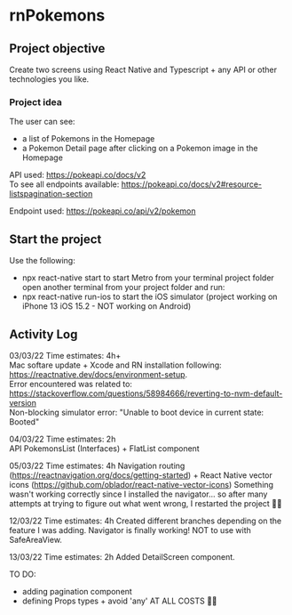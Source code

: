 # rnPokemons

## Project objective

Create two screens using React Native and Typescript + any API or other technologies you like.

### Project idea

The user can see:
- a list of Pokemons in the Homepage
- a Pokemon Detail page after clicking on a Pokemon image in the Homepage

API used: https://pokeapi.co/docs/v2 <br/> 
To see all endpoints available: https://pokeapi.co/docs/v2#resource-listspagination-section

Endpoint used: https://pokeapi.co/api/v2/pokemon

## Start the project

Use the following:

- npx react-native start to start Metro from your terminal project folder
open another terminal from your project folder and run:
- npx react-native run-ios to start the iOS simulator (project working on iPhone 13 iOS 15.2 - NOT working on Android)

## Activity Log

03/03/22 Time estimates: 4h+ <br/> 
Mac softare update + Xcode and RN installation following: https://reactnative.dev/docs/environment-setup. <br/> 
Error encountered was related to: https://stackoverflow.com/questions/58984666/reverting-to-nvm-default-version <br/> 
Non-blocking simulator error: "Unable to boot device in current state: Booted" <br/> 

04/03/22 Time estimates: 2h <br/> 
API PokemonsList (Interfaces) + FlatList component 

05/03/22 Time estimates: 4h
Navigation routing (https://reactnavigation.org/docs/getting-started) + React Native vector icons (https://github.com/oblador/react-native-vector-icons)
Something wasn't working correctly since I installed the navigator... so after many attempts at trying to figure out what went wrong, I restarted the project 💁‍♀️

12/03/22 Time estimates: 4h
Created different branches depending on the feature I was adding.
Navigator is finally working! NOT to use with SafeAreaView.

13/03/22 Time estimates: 2h
Added DetailScreen component.

TO DO:
- adding pagination component
- defining Props types + avoid 'any' AT ALL COSTS 🤦‍♀️
